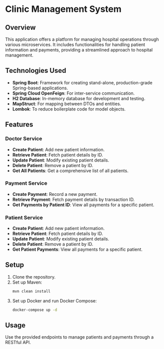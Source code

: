 # Clinic Management System

## Overview
This application offers a platform for managing hospital operations through various microservices. It includes functionalities for handling patient information and payments, providing a streamlined approach to hospital management.

## Technologies Used
- **Spring Boot**: Framework for creating stand-alone, production-grade Spring-based applications.
- **Spring Cloud OpenFeign**: For inter-service communication.
- **H2 Database**: In-memory database for development and testing.
- **MapStruct**: For mapping between DTOs and entities.
- **Lombok**: To reduce boilerplate code for model objects.

## Features

### Doctor Service
- **Create Patient**: Add new patient information.
- **Retrieve Patient**: Fetch patient details by ID.
- **Update Patient**: Modify existing patient details.
- **Delete Patient**: Remove a patient by ID.
- **Get All Patients**: Get a comprehensive list of all patients.

### Payment Service
- **Create Payment**: Record a new payment.
- **Retrieve Payment**: Fetch payment details by transaction ID.
- **Get Payments by Patient ID**: View all payments for a specific patient.

### Patient Service
- **Create Patient**: Add new patient information.
- **Retrieve Patient**: Fetch patient details by ID.
- **Update Patient**: Modify existing patient details.
- **Delete Patient**: Remove a patient by ID.
- **Get Patient Payments**: View all payments for a specific patient.

## Setup
1. Clone the repository.
2. Set up Maven:
   ```bash
   mvn clean install
3. Set up Docker and run Docker Compose:
   ```bash
   docker-compose up -d
   
## Usage
Use the provided endpoints to manage patients and payments through a RESTful API.

